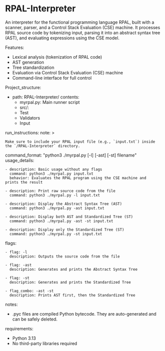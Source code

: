 # RPAL-Interpreter
An interpreter for the functional programming language RPAL, built with a scanner, parser, and a Control Stack Evaluation (CSE) machine. It processes RPAL source code by tokenizing input, parsing it into an abstract syntax tree (AST), and evaluating expressions using the CSE model.

Features:
  - Lexical analysis (tokenization of RPAL code)
  - AST generation
  - Tree standardization
  - Evaluation via Control Stack Evaluation (CSE) machine
  - Command-line interface for full control

Project_structure:
  - path: RPAL-Interpreter/
    contents: 
      - myrpal.py: Main runner script
      - src/:
      - Test
      - Validators
      - Input

run_instructions:
  note: >
  
    Make sure to include your RPAL input file (e.g., `input.txt`) inside the `/RPAL-Interpreter` directory.

  command_format: "python3 ./myrpal.py [-l] [-ast] [-st] filename"
  usage_details:
  
    - description: Basic usage without any flags
      command: python3 ./myrpal.py input.txt
      behavior: Evaluates the RPAL program using the CSE machine and prints the result

    - description: Print raw source code from the file
      command: python3 ./myrpal.py -l input.txt

    - description: Display the Abstract Syntax Tree (AST)
      command: python3 ./myrpal.py -ast input.txt

    - description: Display both AST and Standardized Tree (ST)
      command: python3 ./myrpal.py -ast -st input.txt

    - description: Display only the Standardized Tree (ST)
      command: python3 ./myrpal.py -st input.txt

  flags:
  
    - flag: -l
      description: Outputs the source code from the file

    - flag: -ast
      description: Generates and prints the Abstract Syntax Tree

    - flag: -st
      description: Generates and prints the Standardized Tree

    - flag_combo: -ast -st
      description: Prints AST first, then the Standardized Tree

notes:
  - .pyc files are compiled Python bytecode. They are auto-generated and can be safely deleted.

requirements:
  - Python 3.13
  - No third-party libraries required
